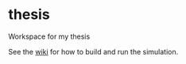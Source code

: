 # thesis
Workspace for my thesis

See the [wiki](https://github.com/tansir1/thesis/wiki) for how to build and run the simulation.